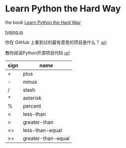 # Learn Python the Hard Way

the book [Learn Python the Hard Way](https://learnpythonthehardway.org)

[typing.io](https://typing.io)

你在 GitHub 上看到过的最有意思的项目是什么？ [url](https://www.zhihu.com/question/23498424)

教你阅读Python开源项目代码 [url](https://zhuanlan.zhihu.com/p/22275595?refer=python-cn)

sign | name
---- | ---
+ |  plus
-  | minus
/  | slash
*  | asterisk
%  | percent
<  | less-than
>  | greater-than
<=  | less-than-equal
>= |  greater-than-equal
